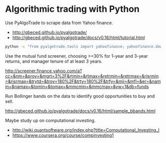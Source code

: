 Algorithmic trading with Python
=

Use PyAlgoTrade to scrape data from Yahoo finance.

* http://gbeced.github.io/pyalgotrade/
* http://gbeced.github.io/pyalgotrade/docs/v0.16/html/tutorial.html

```bash
python -c "from pyalgotrade.tools import yahoofinance; yahoofinance.download_daily_bars('orcl', 2000, 'orcl-2000.csv')"
```

Use the mutual fund screener, choosing >=30% for 1-year and 3-year returns, and manager tenure of at least 3 years.

http://screener.finance.yahoo.com/a?cc=&nm=&proy=&mgrt=3%2F&rtmin=&rtmax=&retrmin=&retrmax=&risrmin=&risrmax=&trytd=&troy=180%2F&trty=180%2F&trfy=&mii=&mfl=&er=&namin=&namax=&tomin=&tomax=&mmcmin=&mmcmax=&vw=1&db=funds

Run Bollinger bands on the data to identify good opportunities to buy and sell.

http://gbeced.github.io/pyalgotrade/docs/v0.16/html/sample_bbands.html

Maybe study up on computational investing.

* http://wiki.quantsoftware.org/index.php?title=Computational_Investing_I
* https://www.coursera.org/course/compinvesting1
